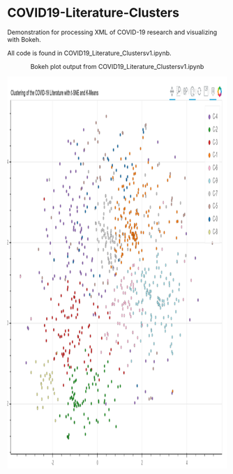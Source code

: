 # COVID19-Literature-Clusters
Demonstration for processing XML of COVID-19 research and visualizing with Bokeh.

All code is found in COVID19_Literature_Clustersv1.ipynb.

<p align="center">
Bokeh plot output from COVID19_Literature_Clustersv1.ipynb 

</p>
<p align="center">
  <img width="1000" height="900" src="https://github.com/MattLondon101/Images/blob/master/bokeh1.png?raw=true"
</p>


